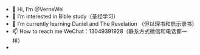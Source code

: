 - 👋 Hi, I’m @VerneWei
- 👀 I’m interested in Bible study（圣经学习）
- 🌱 I’m currently learning  Daniel and The Revelation （但以理书和启示录书）
- 📫 How to reach me WeChat：13049391928（联系方式微信和电话都一样）
- 
<!---
VerneWei/VerneWei is a ✨ special ✨ repository because its `README.md` (this file) appears on your GitHub profile.
You can click the Preview link to take a look at your changes.
--->
